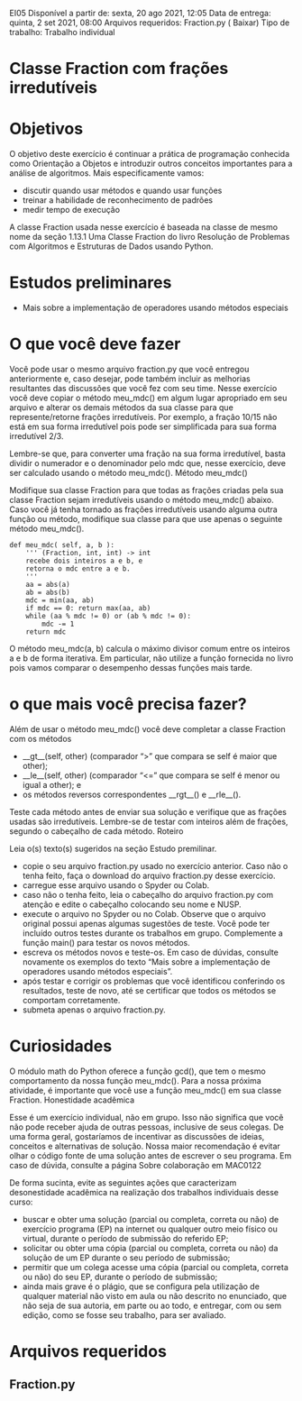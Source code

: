 EI05
Disponível a partir de: sexta, 20 ago 2021, 12:05
Data de entrega: quinta, 2 set 2021, 08:00
Arquivos requeridos: Fraction.py ( Baixar)
Tipo de trabalho: Trabalho individual

# Classe Fraction com frações irredutíveis
# Objetivos

O objetivo deste exercício é continuar a prática de programação conhecida como Orientação a Objetos e introduzir outros conceitos importantes para a análise de algoritmos. Mais especificamente vamos:

- discutir quando usar métodos e quando usar funções
- treinar a habilidade de reconhecimento de padrões
- medir tempo de execução

A classe Fraction usada nesse exercício é baseada na classe de mesmo nome da seção 1.13.1 Uma Classe Fraction do livro Resolução de Problemas com Algoritmos e Estruturas de Dados usando Python.

# Estudos preliminares

- Mais sobre a implementação de operadores usando métodos especiais

# O que você deve fazer

Você pode usar o mesmo arquivo fraction.py que você entregou anteriormente e, caso desejar, pode também incluir as melhorias resultantes das discussões que você fez com seu time. Nesse exercício você deve copiar o método meu_mdc() em algum lugar apropriado em seu arquivo e alterar os demais métodos da sua classe para que represente/retorne frações irredutíveis. Por exemplo, a fração 10/15 não está em sua forma irredutível pois pode ser simplificada para sua forma irredutível 2/3.

Lembre-se que, para converter uma fração na sua forma irredutível, basta dividir o numerador e o denominador pelo mdc que, nesse exercício, deve ser calculado usando o método meu_mdc().
Método meu_mdc()

Modifique sua classe Fraction para que todas as frações criadas pela sua classe Fraction sejam irredutíveis usando o método meu_mdc() abaixo. Caso você já tenha tornado as frações irredutíveis usando alguma outra função ou método, modifique sua classe para que use apenas o seguinte método meu_mdc().

```
def meu_mdc( self, a, b ):
    ''' (Fraction, int, int) -> int 
    recebe dois inteiros a e b, e 
    retorna o mdc entre a e b.
    '''
    aa = abs(a)
    ab = abs(b)
    mdc = min(aa, ab)
    if mdc == 0: return max(aa, ab)
    while (aa % mdc != 0) or (ab % mdc != 0): 
        mdc -= 1
    return mdc
```

O método meu_mdc(a, b) calcula o máximo divisor comum entre os inteiros a e b de forma iterativa. Em particular, não utilize a função fornecida no livro pois vamos comparar o desempenho dessas funções mais tarde.
# o que mais você precisa fazer?

Além de usar o método meu_mdc() você deve completar a classe Fraction com os métodos

- \_\_gt__(self, other) (comparador “>” que compara se self é maior que other);
- \_\_le__(self, other) (comparador “<=” que compara se self é menor ou igual a other); e
- os métodos reversos correspondentes \_\_rgt__() e \_\_rle__().

Teste cada método antes de enviar sua solução e verifique que as frações usadas são irredutíveis. Lembre-se de testar com inteiros além de frações, segundo o cabeçalho de cada método.
Roteiro

Leia o(s) texto(s) sugeridos na seção Estudo premilinar.

- copie o seu arquivo fraction.py usado no exercício anterior. Caso não o tenha feito, faça o download do arquivo fraction.py desse exercício.
- carregue esse arquivo usando o Spyder ou Colab.
- caso não o tenha feito, leia o cabeçalho do arquivo fraction.py com atenção e edite o cabeçalho colocando seu nome e NUSP.
- execute o arquivo no Spyder ou no Colab. Observe que o arquivo original possui apenas algumas sugestões de teste. Você pode ter incluído outros testes durante os trabalhos em grupo. Complemente a função main() para testar os novos métodos.
- escreva os métodos novos e teste-os. Em caso de dúvidas, consulte novamente os exemplos do texto “Mais sobre a implementação de operadores usando métodos especiais”.
- após testar e corrigir os problemas que você identificou conferindo os resultados, teste de novo, até se certificar que todos os métodos se comportam corretamente.
- submeta apenas o arquivo fraction.py.

# Curiosidades

O módulo math do Python oferece a função gcd(), que tem o mesmo comportamento da nossa função meu_mdc(). Para a nossa próxima atividade, é importante que você use a função meu_mdc() em sua classe Fraction.
Honestidade acadêmica

Esse é um exercício individual, não em grupo. Isso não significa que você não pode receber ajuda de outras pessoas, inclusive de seus colegas. De uma forma geral, gostaríamos de incentivar as discussões de ideias, conceitos e alternativas de solução. Nossa maior recomendação é evitar olhar o código fonte de uma solução antes de escrever o seu programa. Em caso de dúvida, consulte a página Sobre colaboração em MAC0122

De forma sucinta, evite as seguintes ações que caracterizam desonestidade acadêmica na realização dos trabalhos individuais desse curso:

- buscar e obter uma solução (parcial ou completa, correta ou não) de exercício programa (EP) na internet ou qualquer outro meio físico ou virtual, durante o período de submissão do referido EP;
- solicitar ou obter uma cópia (parcial ou completa, correta ou não) da solução de um EP durante o seu período de submissão;
- permitir que um colega acesse uma cópia (parcial ou completa, correta ou não) do seu EP, durante o período de submissão;
- ainda mais grave é o plágio, que se configura pela utilização de qualquer material não visto em aula ou não descrito no enunciado, que não seja de sua autoria, em parte ou ao todo, e entregar, com ou sem edição, como se fosse seu trabalho, para ser avaliado.

# Arquivos requeridos
## Fraction.py